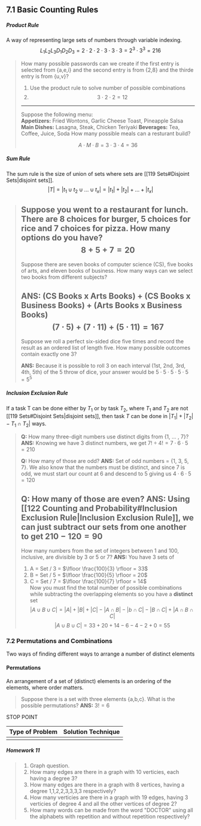 ## 7.1 Basic Counting Rules 

##### Product Rule
A way of representing large sets of numbers through variable indexing. 
$$L_1L_2L_3D_1D_2D_3 = 2 \cdot 2 \cdot2 \cdot 3 \cdot 3 \cdot 3 = 2^3 \cdot 3^3 = 216$$

> How many possible passwords can we create if the first entry is selected from {a,e,i} and the second entry is from {2,8} and the thirde entry is from {u,v}?
> 1. Use the product rule to solve number of possible combinations
> 	1. $$3 \cdot 2 \cdot 2 = 12$$
> ----
> Suppose the following menu: 
> **Appetizers:** Fried Wontons, Garlic Cheese Toast, Pineapple Salsa
> **Main Dishes:** Lasagna, Steak, Chicken Teriyaki
> **Beverages:** Tea, Coffee, Juice, Soda
> How many possible meals can a resturant build?
> 
> $$A \cdot M \cdot B = 3 \cdot 3 \cdot 4 = 36$$

##### Sum Rule
The sum rule is the size of union of sets where sets are  [[119 Sets#Disjoint Sets|disjoint sets]].
$$|T| = |t_1 \cup t_2 \cup ... \cup t_x| = |t_1 | + |t_2| + ... + |t_x|$$

> Suppose you went to a restaurant for lunch. There are 8 choices for burger, 5 choices for rice and 7 choices for pizza. How many options do you have?
> $$8 + 5 + 7 = 20$$
> ---
> Suppose there are seven books of computer science (CS), five books of arts, and eleven books of business. How many ways can we select two books from different subjects?
> 
> **ANS:** (CS Books x Arts Books) + (CS Books x Business Books) + (Arts Books x Business Books) 
> $$(7 \cdot 5) + (7 \cdot 11) + (5 \cdot 11) = 167$$
> ---
> Suppose we roll a perfect six-sided dice five times and record the result as an ordered list of length five. How many possible outcomes contain exactly one 3?
>
> **ANS:** Because it is possible to roll 3 on each interval (1st, 2nd, 3rd, 4th, 5th) of the 5 throw of dice, your answer would be $5 \cdot 5 \cdot 5 \cdot 5 \cdot 5 = 5^5$ 



##### Inclusion Exclusion Rule
If a task T can be done either by $T_1$ or by task $T_2$, where $T_1$ and $T_2$ are not [[119 Sets#Disjoint Sets|disjoint sets]], then task $T$ can be done in $|T_1| + |T_2| - T_1 \cap T_2|$ ways.

> **Q:** How many three-digit numbers use distinct digits from {1, ... , 7}?
> **ANS:** Knowing we have 3 distinct numbers, we get $7! \div 4! = 7 \cdot 6 \cdot 5 = 210$ 
> 
> **Q:** How many of those are odd?
> **ANS:** Set of odd numbers = {1, 3, 5, 7}.
> We also know that the numbers must be distinct, and since 7 is odd, we must start our count at 6 and descend to 5 giving us $4 \cdot 6 \cdot 5 = 120$ 
> 
> **Q:** How many of those are even?
> **ANS:** Using [[122 Counting and Probability#Inclusion Exclusion Rule|Inclusion Exclusion Rule]], we can just subtract our sets from one another to get $210 - 120 = 90$ 
> ----
> How many numbers from the set of integers between 1 and 100, inclusive, are divisible by 3 or 5 or 7?
> **ANS:** You have 3 sets of 
> 1. A = Set / 3 = $\lfloor \frac{100}{3} \rfloor = 33$
> 2. B = Set / 5 = $\lfloor \frac{100}{5} \rfloor = 20$ 
> 3. C = Set / 7 = $\lfloor \frac{100}{7} \rfloor = 14$  
> Now you must find the total number of possible combinations while subtracting the overlapping elements so you have a **distinct** set
> $$|A \cup B \cup C| = |A| + |B| + |C| - | A \cap B | - |b \cap C |  - | B \cap C | + | A \cap B \cap C| $$
> $$|A \cup B \cup C| = 33 + 20 + 14 - 6 - 4 - 2 + 0 = 55$$
> 
> 

### 7.2 Permutations and Combinations
Two ways of finding different ways to arrange a number of distinct elements

#### Permutations
An arrangement of a set of (distinct) elements is an ordering of the elements, where order matters.

> Suppose there is a set with three elements {a,b,c}. What is the possible permutations?
> **ANS:** $3! = 6$ 

STOP POINT

| Type of Problem | Solution Technique |
| --------------- | ------------------ |
|                 |                    |


##### Homework 11
> 1. Graph question.
> 	1. How many edges are there in a graph with 10 verticies, each having a degree 3?
> 	2. How many edges are there in a graph with 8 vertices, having a degree 1,1,2,2,3,3,3,3 respectively?
> 	3. How many verticies are there in a graph with 19 edges, having 3 verticies of degree 4 and all the other vertices of degree 2?
> 2. How many words can be made from the word "DOCTOR" using all the alphabets with repetition and without repetition respectively?